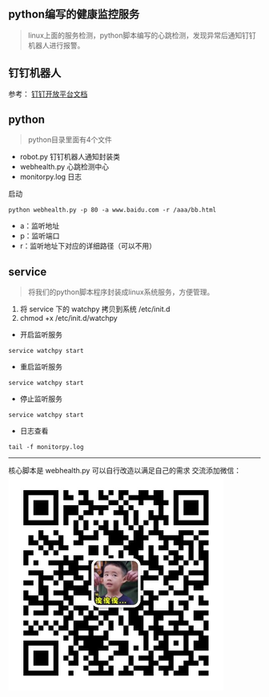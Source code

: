## python编写的健康监控服务

>linux上面的服务检测，python脚本编写的心跳检测，发现异常后通知钉钉机器人进行报警。

钉钉机器人
--------
参考：
[钉钉开放平台文档](https://open-doc.dingtalk.com/docs/doc.htm?spm=a219a.7629140.0.0.karFPe&treeId=257&articleId=105735&docType=1)

python
--------
> python目录里面有4个文件

- robot.py 钉钉机器人通知封装类
- webhealth.py 心跳检测中心
- monitorpy.log 日志

 启动

```
python webhealth.py -p 80 -a www.baidu.com -r /aaa/bb.html
```

- a：监听地址
- p：监听端口
- r：监听地址下对应的详细路径（可以不用）

service
--------
>将我们的python脚本程序封装成linux系统服务，方便管理。
1. 将 service 下的 watchpy 拷贝到系统 /etc/init.d
2. chmod +x /etc/init.d/watchpy


* 开启监听服务
```
service watchpy start
```
* 重启监听服务
```
service watchpy start
```
* 停止监听服务
```
service watchpy start
```
* 日志查看
```
tail -f monitorpy.log
```


----
核心脚本是 webhealth.py 可以自行改造以满足自己的需求
交流添加微信：
![image](image/wx.jpg)
